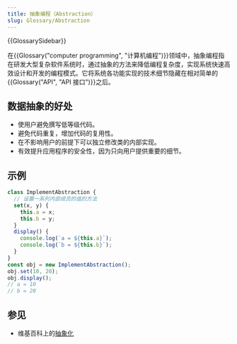```yaml
---
title: 抽象编程（Abstraction）
slug: Glossary/Abstraction
---
```


{{GlossarySidebar}}

在{{Glossary("computer programming", "计算机编程")}}领域中，抽象编程指在研发大型复杂软件系统时，通过抽象的方法来降低编程复杂度，实现系统快速高效设计和开发的编程模式。它将系统各功能实现的技术细节隐藏在相对简单的 {{Glossary("API", "API 接口")}}之后。

## 数据抽象的好处

- 使用户避免撰写低等级代码。
- 避免代码重复，增加代码的复用性。
- 在不影响用户的前提下可以独立修改类的内部实现。
- 有效提升应用程序的安全性，因为只向用户提供重要的细节。

## 示例

```js
class ImplementAbstraction {
  // 设置一系列内部成员的值的方法
  set(x, y) {
    this.a = x;
    this.b = y;
  }
  display() {
    console.log(`a = ${this.a}`);
    console.log(`b = ${this.b}`);
  }
}
const obj = new ImplementAbstraction();
obj.set(10, 20);
obj.display();
// a = 10
// b = 20
```

## 参见

- 维基百科上的[抽象化](https://zh.wikipedia.org/wiki/抽象化_(計算機科學))
